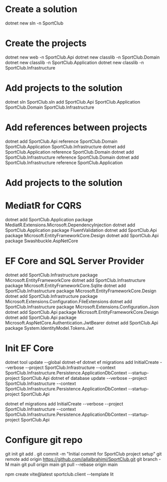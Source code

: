 # Create a solution 
dotnet new sln -n SportClub

# Create the projects
dotnet new web -n SportClub.Api
dotnet new classlib -n SportClub.Domain
dotnet new classlib -n SportClub.Application
dotnet new classlib -n SportClub.Infrastructure

# Add projects to the solution
dotnet sln SportClub.sln add SportClub.Api SportClub.Application SportClub.Domain SportClub.Infrastructure

# Add references between projects
dotnet add SportClub.Api reference SportClub.Domain SportClub.Application SportClub.Infrastructure
dotnet add SportClub.Application reference SportClub.Domain
dotnet add SportClub.Infrastructure reference SportClub.Domain
dotnet add SportClub.Infrastructure reference SportClub.Application 

# Add projects to the solution

# MediatR for CQRS
dotnet add SportClub.Application package MediatR.Extensions.Microsoft.DependencyInjection
dotnet add SportClub.Application package FluentValidation
dotnet add SportClub.Api package Microsoft.EntityFrameworkCore.Design
dotnet add SportClub.Api package Swashbuckle.AspNetCore

# EF Core and SQL Server Provider
dotnet add SportClub.Infrastructure package Microsoft.EntityFrameworkCore
dotnet add SportClub.Infrastructure package Microsoft.EntityFrameworkCore.Sqlite
dotnet add SportClub.Infrastructure package Microsoft.EntityFrameworkCore.Design
dotnet add SportClub.Infrastructure package Microsoft.Extensions.Configuration.FileExtensions
dotnet add SportClub.Infrastructure package Microsoft.Extensions.Configuration.Json
dotnet add SportClub.Api package Microsoft.EntityFrameworkCore.Design
dotnet add SportClub.Api package Microsoft.AspNetCore.Authentication.JwtBearer
dotnet add SportClub.Api package System.IdentityModel.Tokens.Jwt

# Init EF Core
dotnet tool update --global dotnet-ef
dotnet ef migrations add InitialCreate --verbose --project SportClub.Infrastructure --context SportClub.Infrastructure.Persistence.ApplicationDbContext --startup-project SportClub.Api
dotnet ef database update --verbose --project SportClub.Infrastructure --context SportClub.Infrastructure.Persistence.ApplicationDbContext --startup-project SportClub.Api

dotnet ef migrations add InitialCreate --verbose --project SportClub.Infrastructure --context SportClub.Infrastructure.Persistence.ApplicationDbContext --startup-project SportClub.Api


# Configure git repo
git init
git add .
git commit -m "Initial commit for SportClub project setup"
git remote add origin https://github.com/jallalbrahimi/SportClub.git
git branch -M main
git pull origin main
git pull --rebase origin main



 npm create vite@latest sportclub.client --template lit


